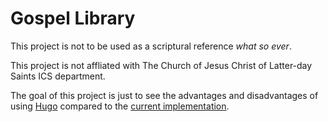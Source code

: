 # Gospel Library

This project is not to be used as a scriptural reference _what so ever_.

This project is not affliated with The Church of Jesus Christ of Latter-day Saints ICS department.

The goal of this project is just to see the advantages and disadvantages of using [Hugo](https://gohugo.io/) compared to the [current implementation](https://www.churchofjesuschrist.org/study?lang=eng).
